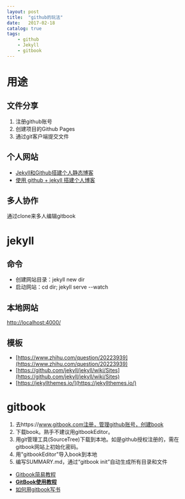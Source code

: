 ```yaml
---
layout: post
title:  "github的玩法"
date:   2017-02-18
catalog: true
tags:
    - github
    - Jekyll
    - gitbook
---
```


# 用途
## 文件分享
1. 注册github账号
2. 创建项目的Github Pages
3. 通过git客户端提交文件

## 个人网站
- [Jekyll和Github搭建个人静态博客](http://pwnny.cn/original/2016/06/26/MakeBlog.html)
- [使用 github + jekyll 搭建个人博客](http://www.cnblogs.com/wangfupeng1988/p/5702324.html)

## 多人协作
通过clone来多人编辑gitbook

# jekyll

## 命令
- 创建网站目录：jekyll new dir
- 启动网站：cd dir; jekyll serve --watch

## 本地网站
[http://localhost:4000/](http://localhost:4000/)

## 模板
- [https://www.zhihu.com/question/20223939](https://www.zhihu.com/question/20223939)
- [https://github.com/jekyll/jekyll/wiki/Sites](https://github.com/jekyll/jekyll/wiki/Sites)
- [https://jekyllthemes.io/](https://jekyllthemes.io/)


# gitbook
1. 去https://www.gitbook.com注册，管理github账号，创建book
1. 下载book。熟手不建议用gitbookEditor。
  1. 用git管理工具(SourceTree)下载到本地。如是github授权注册的，需在gitbook网站上初始化密码。
  1. 用"gitbookEditor"导入book到本地
1. 编写SUMMARY.md，通过“gitbook init”自动生成所有目录和文件

- [Gitbook简易教程](https://segmentfault.com/a/1190000005859901)
- **[GitBook使用教程](http://gitbook.zhangjikai.com/)**
- [如何用gitbook写书](http://blog.csdn.net/maray/article/details/50067821)
